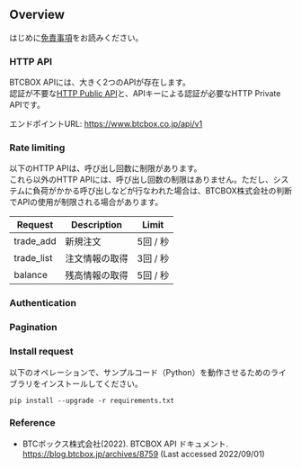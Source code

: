 ## Overview

はじめに[免責事項](doc/disclaimer.md)をお読みください。

### HTTP API

BTCBOX APIには、大きく2つのAPIが存在します。  
認証が不要な[HTTP Public API](doc/public.md)と、APIキーによる認証が必要なHTTP Private APIです。  

エンドポイントURL: https://www.btcbox.co.jp/api/v1

### Rate limiting

以下のHTTP APIは、呼び出し回数に制限があります。  
これら以外のHTTP APIには、呼び出し回数の制限はありません。ただし、システムに負荷がかかる呼び出しなどが行なわれた場合は、BTCBOX株式会社の判断でAPIの使用が制限される場合があります。  

| Request    | Description | Limit  |
|------------|-------------|--------|
| trade_add  | 新規注文        | 5回 / 秒 |
| trade_list | 注文情報の取得     | 3回 / 秒 |
| balance    | 残高情報の取得     | 5回 / 秒 |

### Authentication

### Pagination

### Install request

以下のオペレーションで、サンプルコード（Python）を動作させるためのライブラリをインストールしてください。  

```shell
pip install --upgrade -r requirements.txt
```

### Reference

* BTCボックス株式会社(2022). BTCBOX API ドキュメント. https://blog.btcbox.jp/archives/8759 (Last accessed 2022/09/01)
